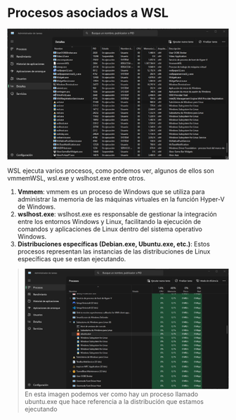 # Procesos asociados a WSL
![Imagen 5](img/img5.png)

WSL ejecuta varios procesos, como podemos ver, algunos de ellos son vmmemWSL, wsl.exe y wslhost.exe entre otros.

1. **Vmmem**: vmmem es un proceso de Windows que se utiliza para administrar la memoria de las máquinas virtuales en la función Hyper-V de Windows.
2. **wslhost.exe**: wslhost.exe es responsable de gestionar la integración entre los entornos Windows y Linux, facilitando la ejecución de comandos y aplicaciones de Linux dentro del sistema operativo Windows.
3. **Distribuciones específicas (Debian.exe, Ubuntu.exe, etc.)**: Estos procesos representan las instancias de las distribuciones de Linux específicas que se estan ejecutando.

> ![Imagen 6](img/img6.png)
En esta imagen podemos ver como hay un proceso llamado ubuntu.exe que hace referencia a la distribución que estamos ejecutando
